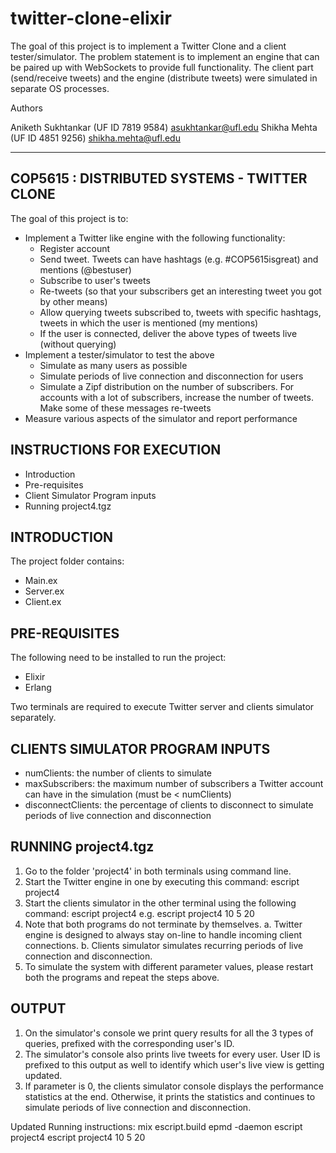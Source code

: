 # twitter-clone-elixir
The goal of this project is to implement a Twitter Clone and a client tester/simulator. The problem statement is to implement an engine that can be paired up with WebSockets to provide full functionality. The client part (send/receive tweets) and the engine (distribute tweets) were simulated in separate OS processes.

Authors

Aniketh Sukhtankar (UF ID 7819 9584) asukhtankar@ufl.edu
Shikha Mehta (UF ID 4851 9256) shikha.mehta@ufl.edu

-------------------------------------------------------
 COP5615 : DISTRIBUTED SYSTEMS - TWITTER CLONE 
-------------------------------------------------------
The goal of this project is to:
 - Implement a Twitter like engine with the following functionality:
	* Register account
	* Send tweet. Tweets can have hashtags (e.g. #COP5615isgreat) and mentions (@bestuser)
	* Subscribe to user's tweets
	* Re-tweets (so that your subscribers get an interesting tweet you got by other means)
	* Allow querying tweets subscribed to, tweets with specific hashtags, tweets in which the user is mentioned (my mentions)
	* If the user is connected, deliver the above types of tweets live (without querying)
 - Implement a tester/simulator to test the above
	* Simulate as many users as possible
	* Simulate periods of live connection and disconnection for users
	* Simulate a Zipf distribution on the number of subscribers. For accounts with a lot of subscribers, increase the number of tweets. Make some of these messages re-tweets
 - Measure various aspects of the simulator and report performance 


INSTRUCTIONS FOR EXECUTION 
------------------
 * Introduction
 * Pre-requisites
 * Client Simulator Program inputs
 * Running project4.tgz


INTRODUCTION
------------
The project folder contains:
 - Main.ex
 - Server.ex
 - Client.ex

PRE-REQUISITES
--------------
The following need to be installed to run the project:
 - Elixir
 - Erlang

Two terminals are required to execute Twitter server and clients simulator separately.

CLIENTS SIMULATOR PROGRAM INPUTS
--------------------------------
 - numClients: 		the number of clients to simulate
 - maxSubscribers: 	the maximum number of subscribers a Twitter account can have in the simulation (must be < numClients)
 - disconnectClients: 	the percentage of clients to disconnect to simulate periods of live connection and disconnection

RUNNING project4.tgz
--------------------
1. Go to the folder 'project4' in both terminals using command line. 
2. Start the Twitter engine in one by executing this command: escript project4 
3. Start the clients simulator in the other terminal using the following command: escript project4 <numClients> <maxSubscribers> <disconnectClients>
   e.g. escript project4 10 5 20   
4. Note that both programs do not terminate by themselves. 
   a. Twitter engine is designed to always stay on-line to handle incoming client connections.
   b. Clients simulator simulates recurring periods of live connection and disconnection.
5. To simulate the system with different parameter values, please restart both the programs and repeat the steps above.

OUTPUT
------
1. On the simulator's console we print query results for all the 3 types of queries, prefixed with the corresponding user's ID.
2. The simulator's console also prints live tweets for every user. User ID is prefixed to this output as well to identify which user's live view is getting updated.
3. If <disconnectClients> parameter is 0, the clients simulator console displays the performance statistics at the end. Otherwise, it prints the statistics and continues to simulate periods of live connection and disconnection.




Updated Running instructions:
mix escript.build
epmd -daemon
escript project4
escript project4 10 5 20

